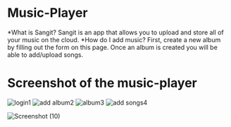# Music-Player
*What is Sangit?
  Sangit is an app that allows you to upload and store all of your music on the cloud.
*How do I add music?
  First, create a new album by filling out the form on this page. Once an album is created you will be able to add/upload songs.
  
# Screenshot of the music-player
![login1](https://user-images.githubusercontent.com/40627830/75873371-c7684b00-5e35-11ea-8172-a43105772e2b.png)
![add album2](https://user-images.githubusercontent.com/40627830/75873384-cdf6c280-5e35-11ea-918d-32782f252518.png)
![album3](https://user-images.githubusercontent.com/40627830/75873393-d3540d00-5e35-11ea-9ef8-8aae4260a200.png)
![add songs4](https://user-images.githubusercontent.com/40627830/75873407-da7b1b00-5e35-11ea-8f3e-0a0f42e38501.png)

![Screenshot (10)](https://user-images.githubusercontent.com/40627830/75873440-e5ce4680-5e35-11ea-9061-4b720ca77b70.png)
